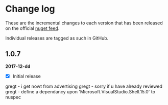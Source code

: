[NugetUrl]: https://www.nuget.org/packages/OpenInApp.Common/

# Change log

These are the incremental changes to each version that has been released on the official [nuget feed][NugetUrl].

Individual releases are tagged as such in GitHub.

## 1.0.7
**2017-12-dd**
- [x] Initial release




gregt - i get nowt from advertising
gregt - sorry if u have already reviewed
gregt - define a dependancy upon 'Microsoft.VisualStudio.Shell.15.0' to nuspec